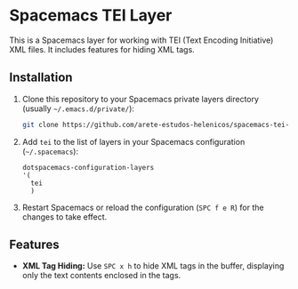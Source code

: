 # Spacemacs TEI Layer

This is a Spacemacs layer for working with TEI (Text Encoding Initiative) XML files. It includes features for hiding XML tags.

## Installation

1. Clone this repository to your Spacemacs private layers directory (usually `~/.emacs.d/private/`):

   ```sh
   git clone https://github.com/arete-estudos-helenicos/spacemacs-tei-layer.git ~/.emacs.d/private/tei
   ```

2. Add `tei` to the list of layers in your Spacemacs configuration (`~/.spacemacs`):

   ```emacs-lisp
   dotspacemacs-configuration-layers
   '(
     tei
     )
   ```

3. Restart Spacemacs or reload the configuration (`SPC f e R`) for the changes to take effect.

## Features

- **XML Tag Hiding:** Use `SPC x h` to hide XML tags in the buffer, displaying only the text contents enclosed in the tags.

